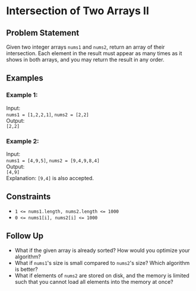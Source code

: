 # Intersection of Two Arrays II

## Problem Statement

Given two integer arrays `nums1` and `nums2`, return an array of their intersection. Each element in the result must appear as many times as it shows in both arrays, and you may return the result in any order.

## Examples

### Example 1:
Input:  
`nums1 = [1,2,2,1]`, `nums2 = [2,2]`  
Output:  
`[2,2]`

### Example 2:
Input:  
`nums1 = [4,9,5]`, `nums2 = [9,4,9,8,4]`  
Output:  
`[4,9]`  
Explanation: `[9,4]` is also accepted.

## Constraints

- `1 <= nums1.length, nums2.length <= 1000`
- `0 <= nums1[i], nums2[i] <= 1000`

## Follow Up

- What if the given array is already sorted? How would you optimize your algorithm?
- What if `nums1`'s size is small compared to `nums2`'s size? Which algorithm is better?
- What if elements of `nums2` are stored on disk, and the memory is limited such that you cannot load all elements into the memory at once?
